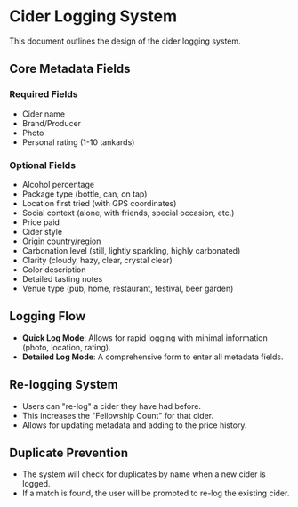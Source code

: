 # Cider Logging System

This document outlines the design of the cider logging system.

## Core Metadata Fields

### Required Fields

*   Cider name
*   Brand/Producer
*   Photo
*   Personal rating (1-10 tankards)

### Optional Fields

*   Alcohol percentage
*   Package type (bottle, can, on tap)
*   Location first tried (with GPS coordinates)
*   Social context (alone, with friends, special occasion, etc.)
*   Price paid
*   Cider style
*   Origin country/region
*   Carbonation level (still, lightly sparkling, highly carbonated)
*   Clarity (cloudy, hazy, clear, crystal clear)
*   Color description
*   Detailed tasting notes
*   Venue type (pub, home, restaurant, festival, beer garden)

## Logging Flow

*   **Quick Log Mode**: Allows for rapid logging with minimal information (photo, location, rating).
*   **Detailed Log Mode**: A comprehensive form to enter all metadata fields.

## Re-logging System

*   Users can "re-log" a cider they have had before.
*   This increases the "Fellowship Count" for that cider.
*   Allows for updating metadata and adding to the price history.

## Duplicate Prevention

*   The system will check for duplicates by name when a new cider is logged.
*   If a match is found, the user will be prompted to re-log the existing cider.
